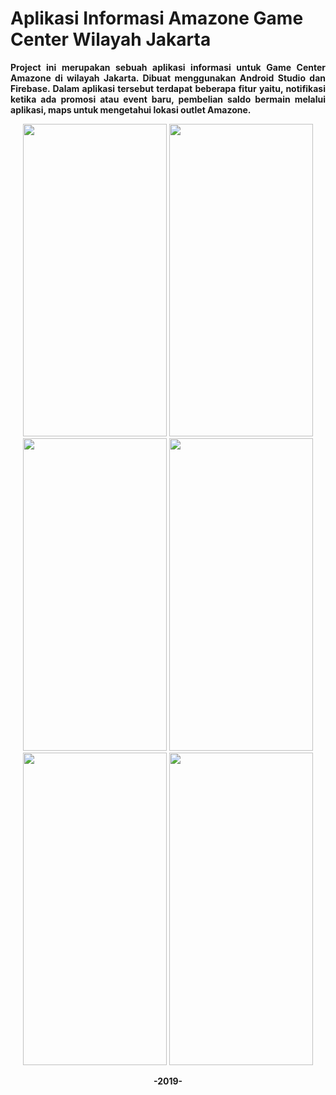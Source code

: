 # Aplikasi Informasi Amazone Game Center Wilayah Jakarta

<p align="justify">
<b>
Project ini merupakan sebuah aplikasi informasi untuk Game Center Amazone di wilayah Jakarta. Dibuat menggunakan Android Studio dan Firebase. Dalam aplikasi tersebut terdapat beberapa fitur yaitu,
notifikasi ketika ada promosi atau event baru, pembelian saldo bermain melalui aplikasi, maps untuk mengetahui lokasi outlet Amazone.</b></p>


<p align="center">
<img border="none" height="500" width="230" src="https://user-images.githubusercontent.com/39307408/76276830-8949ac00-62b9-11ea-9c9e-c1e438cb6e2a.jpg" />
<img border="none" height="500" width="230" src="https://user-images.githubusercontent.com/39307408/76276838-9070ba00-62b9-11ea-9681-0a4541656b41.jpg" />
<img border="none" height="500" width="230" src="https://user-images.githubusercontent.com/39307408/76276844-94044100-62b9-11ea-8c1f-3531aa6e88e7.jpg" />
<img border="none" height="500" width="230" src="https://user-images.githubusercontent.com/39307408/76276850-96ff3180-62b9-11ea-80b4-a5140757e6ae.jpg" />
<img border="none" height="500" width="230" src="https://user-images.githubusercontent.com/39307408/76276857-9b2b4f00-62b9-11ea-832e-ad5b12c45a4c.jpg" />
<img border="none" height="500" width="230" src="https://user-images.githubusercontent.com/39307408/76277312-f873d000-62ba-11ea-91f1-e0196de80476.jpg" />
</p>

<p align="center"><b> -2019- <b></p>
